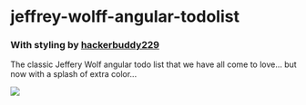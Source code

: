 # jeffrey-wolff-angular-todolist

### With styling by [hackerbuddy229](https://github.com/HackerBuddy229)

The classic Jeffery Wolf angular todo list that we have all come to love... but now with a splash of extra color...

![](/home/hackerbuddy/repos/jeffrey-wolff-angular-todolist/img/taste.png)